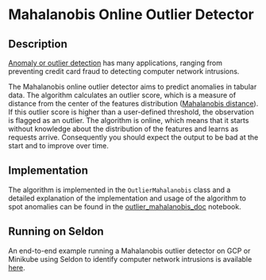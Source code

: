 # Mahalanobis Online Outlier Detector

## Description

[Anomaly or outlier detection](https://en.wikipedia.org/wiki/Anomaly_detection) has many applications, ranging from preventing credit card fraud to detecting computer network intrusions.

The Mahalanobis online outlier detector aims to predict anomalies in tabular data. The algorithm calculates an outlier score, which is a measure of distance from the center of the features distribution ([Mahalanobis distance](https://en.wikipedia.org/wiki/Mahalanobis_distance)). If this outlier score is higher than a user-defined threshold, the observation is flagged as an outlier. The algorithm is online, which means that it starts without knowledge about the distribution of the features and learns as requests arrive. Consequently you should expect the output to be bad at the start and to improve over time.

## Implementation

The algorithm is implemented in the ```OutlierMahalanobis``` class and a detailed explanation of the implementation and usage of the algorithm to spot anomalies can be found in the [outlier_mahalanobis_doc](./outlier_mahalanobis_doc.ipynb) notebook.

## Running on Seldon

An end-to-end example running a Mahalanobis outlier detector on GCP or Minikube using Seldon to identify computer network intrusions is available [here](./outlier_mahalanobis.ipynb).